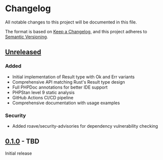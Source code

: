 # Changelog

All notable changes to this project will be documented in this file.

The format is based on [Keep a Changelog](https://keepachangelog.com/en/1.0.0/),
and this project adheres to [Semantic Versioning](https://semver.org/spec/v2.0.0.html).

## [Unreleased]

### Added
- Initial implementation of Result type with Ok and Err variants
- Comprehensive API matching Rust's Result type design
- Full PHPDoc annotations for better IDE support
- PHPStan level 9 static analysis
- GitHub Actions CI/CD pipeline
- Comprehensive documentation with usage examples

### Security
- Added roave/security-advisories for dependency vulnerability checking

## [0.1.0] - TBD

Initial release

[Unreleased]: https://github.com/valbeat/php-result/compare/v0.1.0...HEAD
[0.1.0]: https://github.com/valbeat/php-result/releases/tag/v0.1.0